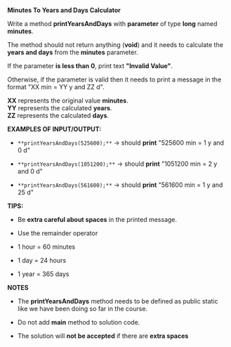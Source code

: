 **Minutes To Years and Days Calculator**

Write a method **printYearsAndDays** with **parameter** of type **long** named **minutes**.

The method should not return anything (**void**) and it needs to calculate the **years and days** from the **minutes** parameter.

If the parameter **is less than 0**, print text **"Invalid Value"**.

Otherwise, if the parameter is valid then it needs to print a message in the format  "XX min = YY y and ZZ d".

**XX** represents the original value **minutes**.  
**YY** represents the calculated **years**.  
**ZZ** represents the calculated **days**.



**EXAMPLES OF INPUT/OUTPUT:**

-   `**printYearsAndDays(525600);**` → should **print** "525600 min = 1 y and 0 d"


-   `**printYearsAndDays(1051200);**` → should **print** "1051200 min = 2 y and 0 d"


-   `**printYearsAndDays(561600);**` → should **print** "561600 min = 1 y and 25 d"




**TIPS:**

-   Be **extra careful about spaces** in the printed message.

-   Use the remainder operator

-   1 hour = 60 minutes

-   1 day = 24 hours

-   1 year = 365 days


**NOTES**

-   The **printYearsAndDays** method needs to be defined as  public static ​like we have been doing so far in the course.

-   Do not add **main** method to solution code.

-   The solution will **not be accepted** if there are **extra spaces**